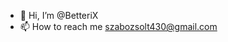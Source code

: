 - 👋 Hi, I’m @BetteriX
- 📫 How to reach me szabozsolt430@gmail.com

<!---
BetteriX/BetteriX is a ✨ special ✨ repository because its `README.md` (this file) appears on your GitHub profile.
You can click the Preview link to take a look at your changes.
--->
